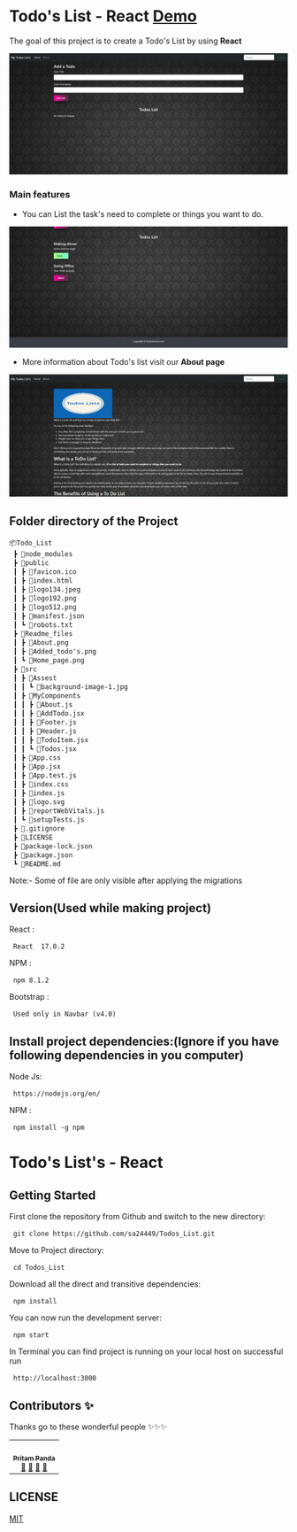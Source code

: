 # Todo's List - React [Demo](https://todos-lists-sagaranand.netlify.app/)

The goal of this project is to create a Todo's List by using **React**

![Default Home view](Readme_files/Home_page.png)

### Main features

* You can List  the task's  need to complete or things you want to do.

![Default Home view](Readme_files/Added_todo's.png)

* More information about Todo's list visit our **About page** 

![Default Home view](Readme_files/About.png)

## Folder directory of the Project
```              
📦Todo_List
 ┣ 📂node_modules 
 ┣ 📂public
 ┃ ┣ 📜favicon.ico
 ┃ ┣ 📜index.html
 ┃ ┣ 📜logo134.jpeg
 ┃ ┣ 📜logo192.png
 ┃ ┣ 📜logo512.png
 ┃ ┣ 📜manifest.json
 ┃ ┗ 📜robots.txt
 ┣ 📂Readme_files
 ┃ ┣ 📜About.png
 ┃ ┣ 📜Added_todo's.png
 ┃ ┗ 📜Home_page.png
 ┣ 📂src
 ┃ ┣ 📂Assest
 ┃ ┃ ┗ 📜background-image-1.jpg
 ┃ ┣ 📂MyComponents
 ┃ ┃ ┣ 📜About.js
 ┃ ┃ ┣ 📜AddTodo.jsx
 ┃ ┃ ┣ 📜Footer.js
 ┃ ┃ ┣ 📜Header.js
 ┃ ┃ ┣ 📜TodoItem.jsx
 ┃ ┃ ┗ 📜Todos.jsx
 ┃ ┣ 📜App.css
 ┃ ┣ 📜App.jsx
 ┃ ┣ 📜App.test.js
 ┃ ┣ 📜index.css
 ┃ ┣ 📜index.js
 ┃ ┣ 📜logo.svg
 ┃ ┣ 📜reportWebVitals.js
 ┃ ┗ 📜setupTests.js
 ┣ 📜.gitignore
 ┣ 📜LICENSE
 ┣ 📜package-lock.json
 ┣ 📜package.json
 ┗ 📜README.md
```
Note:- Some of  file are only visible after  applying the migrations
           


## Version(**Used while making project**) 

React :
     
     React  17.0.2
     
     
NPM :
   
     npm 8.1.2
     
Bootstrap :
     
     Used only in Navbar (v4.0)
     
   
## Install project dependencies:(**Ignore if you have following dependencies in you computer**)

Node Js:
     
     https://nodejs.org/en/
     
     
NPM :
   
     npm install -g npm
        

# Todo's List's - React

## Getting Started

First clone the repository from Github and switch to the new directory:

     git clone https://github.com/sa24449/Todos_List.git
     

Move to Project directory:

     cd Todos_List
     
    
Download all the direct and transitive dependencies:

     npm install
    

You can now run the development server:

     npm start
     

In Terminal you can find project is running on your local host on successful run  
   
     http://localhost:3000

## Contributors ✨

Thanks go to these wonderful people ✨✨✨

<!-- ALL-CONTRIBUTORS-LIST:START - Do not remove or modify this section -->
<!-- prettier-ignore-start -->
<!-- markdownlint-disable -->
<table>
  <tr>
    <td align="center"><a href="https://github.com/Pritam0077"><img src="https://avatars.githubusercontent.com/u/89348093?v=4" width="100px;" alt=""/><br /><sub><b>Pritam Panda</b></sub></a><br /><a href="#question-Pritam0077" title="Answering Questions">💬</a> <a href="https://github.com/sa24449/Todos_List/commits?author=Pritam0077" title="Documentation">📖</a> <a href="https://github.com/sa24449/Todos_List/pulls?q=is%3Apr+reviewed-by%3Asa24449" title="Reviewed Pull Requests">👀</a> <a href="#talk-Pritam0077" title="Talks">📢</a></td>
  </tr>
</table>

<!-- markdownlint-restore -->
<!-- prettier-ignore-end -->

<!-- ALL-CONTRIBUTORS-LIST:END -->
## LICENSE

[MIT](LICENSE)
